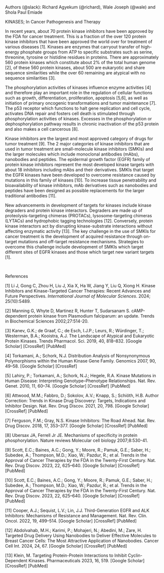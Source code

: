 Authors (@slack): Richard Agyekum (@richard), Wale Joseph (@wale) and Shola Paul Emiade

KINASES; In Cancer Pathogenesis and Therapy

In recent years, about 70 protein kinase inhibitors have been approved by the FDA for cancer treatment. This is a fraction of the over 120 protein kinase inhibitors that have been approved the world over for treatment of various diseases \[1]. Kinases are enzymes that carryout transfer of high-energy phosphate groups from ATP to specific substrates such as serine, threonine, tyrosine or histidine residues in proteins. There are approximately 560 protein kinases which constitute about 2% of the total human genome \[2], of these 560 protein kinases, about 500 are eukaryotic and share sequence similarities while the over 60 remaining are atypical with no sequence similarities \[3].

The phosphorylation activities of kinases influence enzyme activities \[4] and therefore play an important role in the regulation of cellular functions such as growth, differentiation, proliferation, apoptosis \[5,6], as well as initiation of primary oncogenic transformations and tumor maintenance \[7]. The p53 receptor which functions to halt gene replication and cell cycle, activates DNA repair and fosters cell death is stimulated through phosphorylation activities of kinases. Excesses in the phosphorylation or dephosphorylation pathway results in chronic inactivation of the p53 protein and also makes a cell cancerous \[8].

Kinase inhibitors are the largest and most approved category of drugs for tumor treatment \[9]. The 2 major categories of kinase inhibitors that are used in tumor treatment are small-molecule kinase inhibitors (SMKIs) and the larger molecules which include monoclonal antibodies (mAbs), nanobodies and peptides. The epidermal growth factor (EGFR) family of protein kinase inhibitors represent the most developed kinase targets with about 18 inhibitors including mAbs and their derivatives. SMKIs that target the EGFR kinases have been developed to overcome resistance caused by mutations in this family of kinases \[10]. To increase tissue penetrability and bioavailability of kinase inhibitors, mAb derivatives such as nanobodies and peptides have been designed as possible replacements for the larger traditional antibodies \[11].

New advancements in development of targets for kinases include kinase degraders and protein kinase interactors. Degraders are made up of proteolysis-targeting chimeras (PROTACs), lysosome-targeting chimeras (LYTACs) and hydrophobic tagging technologies \[12]. Conversely, protein kinase interactors act by disrupting kinase-substrate interactions without affecting enzymatic activity \[13]. The key challenge in the use of SMKIs for cancer treatment is the development of acquired resistance through on-target mutations and off-target resistance mechanisms. Strategies to overcome this challenge include development of SMKIs which target different sites of EGFR kinases and those which target new variant targets \[1].

 

References

\[1] Li J, Gong C, Zhou H, Liu J, Xia X, Ha W, Jiang Y, Liu Q, Xiong H. Kinase Inhibitors and Kinase-Targeted Cancer Therapies: Recent Advances and Future Perspectives. _International Journal of Molecular Sciences_. 2024; 25(10):5489.[](https://doi.org/10.3390/ijms25105489)

\[2] Manning G, Whyte D, Martinez R, Hunter T, Sudarsanam S. cAMP-dependent protein kinase from Plasmodium falciparum: an update. Trends in Biochemical Sciences 2002;27:514-20.

\[3] Kanev, G.K.; de Graaf, C.; de Esch, I.J.P.; Leurs, R.; Würdinger, T.; Westerman, B.A.; Kooistra, A.J. The Landscape of Atypical and Eukaryotic Protein Kinases. Trends Pharmacol. Sci. 2019, 40, 818–832. \[Google Scholar] \[CrossRef] \[PubMed]

\[4] Torkamani, A.; Schork, N.J. Distribution Analysis of Nonsynonymous Polymorphisms within the Human Kinase Gene Family. Genomics 2007, 90, 49–58. \[Google Scholar] \[CrossRef]

\[5] Lahiry, P.; Torkamani, A.; Schork, N.J.; Hegele, R.A. Kinase Mutations in Human Disease: Interpreting Genotype–Phenotype Relationships. Nat. Rev. Genet. 2010, 11, 60–74. \[Google Scholar] \[CrossRef] \[PubMed]

\[6] Attwood, M.M.; Fabbro, D.; Sokolov, A.V.; Knapp, S.; Schiöth, H.B. Author Correction: Trends in Kinase Drug Discovery: Targets, Indications and Inhibitor Design. Nat. Rev. Drug Discov. 2021, 20, 798. \[Google Scholar] \[CrossRef] \[PubMed]

\[7] Ferguson, F.M.; Gray, N.S. Kinase Inhibitors: The Road Ahead. Nat. Rev. Drug Discov. 2018, 17, 353–377. \[Google Scholar] \[CrossRef] \[PubMed]

\[8] Ubersax JA, Ferrell Jr JE. Mechanisms of specificity in protein phosphorylation. Nature reviews Molecular cell biology 2007;8:530-41.

\[9] Scott, E.C.; Baines, A.C.; Gong, Y.; Moore, R.; Pamuk, G.E.; Saber, H.; Subedee, A.; Thompson, M.D.; Xiao, W.; Pazdur, R.; et al. Trends in the Approval of Cancer Therapies by the FDA in the Twenty-First Century. Nat. Rev. Drug Discov. 2023, 22, 625–640. \[Google Scholar] \[CrossRef] \[PubMed]

\[10] Scott, E.C.; Baines, A.C.; Gong, Y.; Moore, R.; Pamuk, G.E.; Saber, H.; Subedee, A.; Thompson, M.D.; Xiao, W.; Pazdur, R.; et al. Trends in the Approval of Cancer Therapies by the FDA in the Twenty-First Century. Nat. Rev. Drug Discov. 2023, 22, 625–640. \[Google Scholar] \[CrossRef] \[PubMed]

\[11] Cooper, A.J.; Sequist, L.V.; Lin, J.J. Third-Generation EGFR and ALK Inhibitors: Mechanisms of Resistance and Management. Nat. Rev. Clin. Oncol. 2022, 19, 499–514. \[Google Scholar] \[CrossRef] \[PubMed]

\[12] Abdolvahab, M.H.; Karimi, P.; Mohajeri, N.; Abedini, M.; Zare, H. Targeted Drug Delivery Using Nanobodies to Deliver Effective Molecules to Breast Cancer Cells: The Most Attractive Application of Nanobodies. Cancer Cell Int. 2024, 24, 67. \[Google Scholar] \[CrossRef] \[PubMed]

\[13] Klein, M. Targeting Protein-Protein Interactions to Inhibit Cyclin-Dependent Kinases. Pharmaceuticals 2023, 16, 519. \[Google Scholar] \[CrossRef] \[PubMed]
